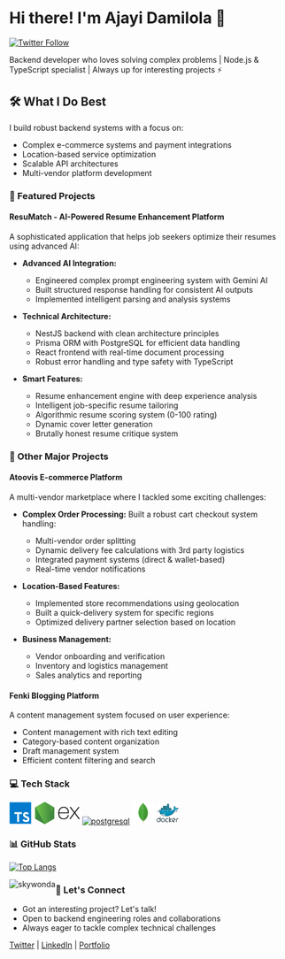 # Hi there! I'm Ajayi Damilola 👋

[![Twitter Follow](https://img.shields.io/twitter/follow/skyrealz?label=Connect%20With%20Me%20On%20Twitter&style=social)](https://twitter.com/skyrealz)

Backend developer who loves solving complex problems | Node.js & TypeScript specialist | Always up for interesting projects ⚡️

## 🛠 What I Do Best

I build robust backend systems with a focus on:
- Complex e-commerce systems and payment integrations
- Location-based service optimization
- Scalable API architectures
- Multi-vendor platform development

### 🎯 Featured Projects

#### ResuMatch - AI-Powered Resume Enhancement Platform
A sophisticated application that helps job seekers optimize their resumes using advanced AI:

- **Advanced AI Integration:**
  - Engineered complex prompt engineering system with Gemini AI
  - Built structured response handling for consistent AI outputs
  - Implemented intelligent parsing and analysis systems

- **Technical Architecture:**
  - NestJS backend with clean architecture principles
  - Prisma ORM with PostgreSQL for efficient data handling
  - React frontend with real-time document processing
  - Robust error handling and type safety with TypeScript

- **Smart Features:**
  - Resume enhancement engine with deep experience analysis
  - Intelligent job-specific resume tailoring
  - Algorithmic resume scoring system (0-100 rating)
  - Dynamic cover letter generation
  - Brutally honest resume critique system

### 🎯 Other Major Projects

#### Atoovis E-commerce Platform
A multi-vendor marketplace where I tackled some exciting challenges:

- **Complex Order Processing:** Built a robust cart checkout system handling:
  - Multi-vendor order splitting
  - Dynamic delivery fee calculations with 3rd party logistics
  - Integrated payment systems (direct & wallet-based)
  - Real-time vendor notifications

- **Location-Based Features:**
  - Implemented store recommendations using geolocation
  - Built a quick-delivery system for specific regions
  - Optimized delivery partner selection based on location

- **Business Management:**
  - Vendor onboarding and verification
  - Inventory and logistics management
  - Sales analytics and reporting

#### Fenki Blogging Platform
A content management system focused on user experience:
- Content management with rich text editing
- Category-based content organization
- Draft management system
- Efficient content filtering and search

### 💻 Tech Stack
<p align="left">
<a href="https://www.typescriptlang.org/" target="_blank"><img src="https://raw.githubusercontent.com/devicons/devicon/master/icons/typescript/typescript-original.svg" alt="typescript" width="40" height="40"/></a>
<a href="https://nodejs.org" target="_blank"><img src="https://raw.githubusercontent.com/devicons/devicon/master/icons/nodejs/nodejs-original.svg" alt="nodejs" width="40" height="40"/></a>
<a href="https://expressjs.com" target="_blank"><img src="https://raw.githubusercontent.com/devicons/devicon/master/icons/express/express-original.svg" alt="express" width="40" height="40"/></a>
<a href="https://www.postgresql.org/" target="_blank"><img src="https://cdn.jsdelivr.net/gh/devicons/devicon/icons/postgresql/postgresql-original.svg" alt="postgresql" width="40" height="40"/></a>
<a href="https://www.mongodb.com/" target="_blank"><img src="https://raw.githubusercontent.com/devicons/devicon/master/icons/mongodb/mongodb-original.svg" alt="mongodb" width="40" height="40"/></a>
<a href="https://www.docker.com/" target="_blank"><img src="https://raw.githubusercontent.com/devicons/devicon/master/icons/docker/docker-original-wordmark.svg" alt="docker" width="40" height="40"/></a>
</p>

### 📊 GitHub Stats

[![Top Langs](https://github-readme-stats.vercel.app/api/top-langs/?username=skywonda&hide=java,html,css&theme=radical)](https://github.com/anuraghazra/github-readme-stats)

<p><img align="left" src="https://github-readme-stats.vercel.app/api?username=skywonda&show_icons=true&locale=en" alt="skywonda" /></p>

### 🤝 Let's Connect
- Got an interesting project? Let's talk!
- Open to backend engineering roles and collaborations
- Always eager to tackle complex technical challenges

[Twitter](https://twitter.com/skyrealz) | [LinkedIn](https://www.linkedin.com/in/damilola-ajayi-07b982212) | [Portfolio](https://skyreal.vercel.app/)

